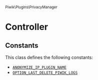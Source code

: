 <small>Piwik\Plugins\PrivacyManager</small>

Controller
==========


Constants
---------

This class defines the following constants:

- [`ANONYMIZE_IP_PLUGIN_NAME`](#anonymize_ip_plugin_name)
- [`OPTION_LAST_DELETE_PIWIK_LOGS`](#option_last_delete_piwik_logs)

